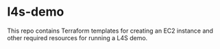 # l4s-demo

This repo contains Terraform templates for creating an EC2 instance and other required resources for running a L4S demo.
